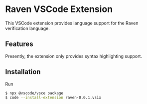 # Raven VSCode Extension

This VSCode extension provides language support for the Raven verification language.


## Features

Presently, the extension only provides syntax highlighting support.

## Installation

Run

```bash
$ npx @vscode/vsce package
$ code --install-extension raven-0.0.1.vsix
```